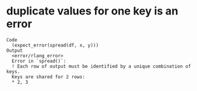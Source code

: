 # duplicate values for one key is an error

    Code
      (expect_error(spread(df, x, y)))
    Output
      <error/rlang_error>
      Error in `spread()`:
      ! Each row of output must be identified by a unique combination of keys.
      Keys are shared for 2 rows:
      * 2, 3

